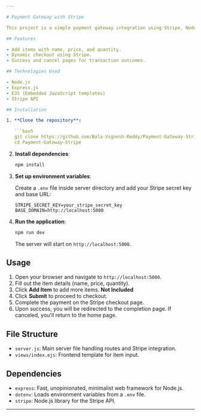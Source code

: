 ```yaml
---

# Payment Gateway with Stripe

This project is a simple payment gateway integration using Stripe, Node.js, and Express. Users can enter item details and proceed to checkout.

## Features

- Add items with name, price, and quantity.
- Dynamic checkout using Stripe.
- Success and cancel pages for transaction outcomes.

## Technologies Used

- Node.js
- Express.js
- EJS (Embedded JavaScript templates)
- Stripe API

## Installation

1. **Clone the repository**:

   ```bash
   git clone https://github.com/Bala-Vignesh-Reddy/Payment-Gateway-Stripe.git
   cd Payment-Gateway-Stripe
   ```

2. **Install dependencies**:

   ```bash
   npm install
   ```

3. **Set up environment variables**:

   Create a `.env` file inside server directory and add your Stripe secret key and base URL:

   ```env
   STRIPE_SECRET_KEY=your_stripe_secret_key
   BASE_DOMAIN=http://localhost:5000
   ```

4. **Run the application**:

   ```bash
   npm run dev
   ```

   The server will start on `http://localhost:5000`.

## Usage

1. Open your browser and navigate to `http://localhost:5000`.
2. Fill out the item details (name, price, quantity).
3. Click **Add Item** to add more items. **Not Included**
4. Click **Submit** to proceed to checkout.
5. Complete the payment on the Stripe checkout page.
6. Upon success, you will be redirected to the completion page. If canceled, you'll return to the home page.

## File Structure

- `server.js`: Main server file handling routes and Stripe integration.
- `views/index.ejs`: Frontend template for item input.

## Dependencies

- `express`: Fast, unopinionated, minimalist web framework for Node.js.
- `dotenv`: Loads environment variables from a `.env` file.
- `stripe`: Node.js library for the Stripe API.

---
```


